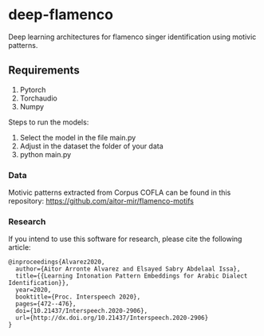 # deep-flamenco
Deep learning architectures for flamenco singer identification using motivic patterns.

## Requirements

1. Pytorch
2. Torchaudio
3. Numpy

Steps to run the models:

1. Select the model in the file main.py
2. Adjust in the dataset the folder of your data
3. python main.py

### Data

Motivic patterns extracted from Corpus COFLA can be found in this repository: https://github.com/aitor-mir/flamenco-motifs 

### Research

If you intend to use this software for research, please cite the following article:

```
@inproceedings{Alvarez2020,
  author={Aitor Arronte Alvarez and Elsayed Sabry Abdelaal Issa},
  title={{Learning Intonation Pattern Embeddings for Arabic Dialect Identification}},
  year=2020,
  booktitle={Proc. Interspeech 2020},
  pages={472--476},
  doi={10.21437/Interspeech.2020-2906},
  url={http://dx.doi.org/10.21437/Interspeech.2020-2906}
}
```
